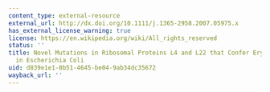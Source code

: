 ```yaml
---
content_type: external-resource
external_url: http://dx.doi.org/10.1111/j.1365-2958.2007.05975.x
has_external_license_warning: true
license: https://en.wikipedia.org/wiki/All_rights_reserved
status: ''
title: Novel Mutations in Ribosomal Proteins L4 and L22 that Confer Erythromycin Resistance
  in Escherichia Coli
uid: d839e1e1-0b51-4645-be04-9ab34dc35672
wayback_url: ''
---
```

